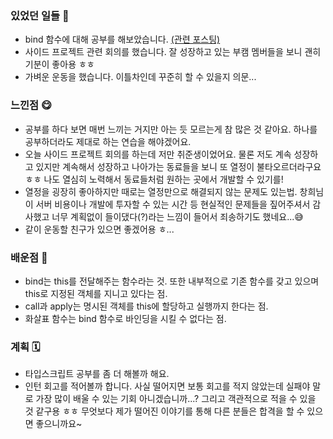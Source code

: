 ### 있었던 일들 📔
- bind 함수에 대해 공부를 해보았습니다. [(관련 포스팅)](https://jinhyukoo.github.io/js/2021/08/11/this%EC%99%80bind.html)
- 사이드 프로젝트 관련 회의를 했습니다. 잘 성장하고 있는 부캠 멤버들을 보니 괜히 기분이 좋아용 ㅎㅎ
- 가벼운 운동을 했습니다. 이틀차인데 꾸준히 할 수 있을지 의문...

### 느낀점 😋
- 공부를 하다 보면 매번 느끼는 거지만 아는 듯 모르는게 참 많은 것 같아요. 하나를 공부하더라도 제대로 하는 연습을 해야겠어요.
- 오늘 사이드 프로젝트 회의를 하는데 저만 취준생이었어요. 물론 저도 계속 성장하고 있지만 계속해서 성장하고 나아가는 동료들을 보니 또 열정이 불타오르더라구요 ㅎㅎ 나도 열심히 노력해서 동료들처럼 원하는 곳에서 개발할 수 있기를!
- 열정을 굉장히 좋아하지만 때로는 열정만으로 해결되지 않는 문제도 있는법. 창희님이 서버 비용이나 개발에 투자할 수 있는 시간 등 현실적인 문제들을 짚어주셔서 감사했고 너무 계획없이 들이댔다(?)라는 느낌이 들어서 죄송하기도 했네요...😅
- 같이 운동할 친구가 있으면 좋겠어용 ㅎ...

### 배운점 📝
- bind는 this를 전달해주는 함수라는 것. 또한 내부적으로 기존 함수를 갖고 있으며 this로 지정된 객체를 지니고 있다는 점. 
- call과 apply는 명시된 객체를 this에 할당하고 실행까지 한다는 점. 
- 화살표 함수는 bind 함수로 바인딩을 시킬 수 없다는 점.

### 계획 🗓
- 타입스크립트 공부를 좀 더 해볼까 해요.
- 인턴 회고를 적어볼까 합니다. 사실 떨어지면 보통 회고를 적지 않았는데 실패야 말로 가장 많이 배울 수 있는 기회 아니겠습니까...? 그리고 객관적으로 적을 수 있을 것 같구용 ㅎㅎ 무엇보다 제가 떨어진 이야기를 통해 다른 분들은 합격을 할 수 있으면 좋으니까요~

